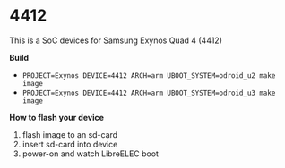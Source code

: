 # 4412

This is a SoC devices for Samsung Exynos Quad 4 (4412)

**Build**

* `PROJECT=Exynos DEVICE=4412 ARCH=arm UBOOT_SYSTEM=odroid_u2 make image`
* `PROJECT=Exynos DEVICE=4412 ARCH=arm UBOOT_SYSTEM=odroid_u3 make image`

**How to flash your device**

1. flash image to an sd-card
2. insert sd-card into device
3. power-on and watch LibreELEC boot
